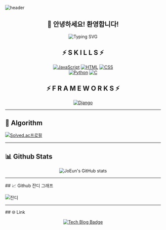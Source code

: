 ![header](https://capsule-render.vercel.app/api?type=waving&color=gradient&height=300&section=header&text=👶애기프로그래머👶&fontSize=50)

<div align="center">

## 👋 안녕하세요! 환영합니다!

![Typing SVG](https://readme-typing-svg.herokuapp.com?font=Roboto&color=%23FF5733&lines=부족한+실력이지만+최선을+다하겠습니다.)


## ⚡ S K I L L S ⚡

[![JavaScript](https://img.shields.io/badge/JavaScript-F7DF1E?style=for-the-badge&logo=JavaScript&logoColor=black)](https://github.com/whdms2008/gratitude_diary) 
[![HTML](https://img.shields.io/badge/HTML-E34F26?style=for-the-badge&logo=Html5&logoColor=white)](https://github.com/whdms2008/gratitude_diary)
[![CSS](https://img.shields.io/badge/CSS-1572B6?style=for-the-badge&logo=CSS3&logoColor=white)](https://github.com/whdms2008/gratitude_diary)</br>
[![Python](https://img.shields.io/badge/Python-3776AB?style=for-the-badge&logo=Python&logoColor=white)](https://github.com/whdms2008/gratitude_diary)
[![C](https://img.shields.io/badge/C-00599C?style=for-the-badge&logo=C&logoColor=white)](https://github.com/whdms2008/gratitude_diary)

## ⚡ F R A M E W O R K S ⚡

[![Django](https://img.shields.io/badge/Django-092E20?style=for-the-badge&logo=Django&logoColor=white)](https://github.com/whdms2008/gratitude_diary)

</div>

<hr/>

## 🌟 Algorithm

[![Solved.ac프로필](http://mazassumnida.wtf/api/v2/generate_badge?boj=whdms1107)](https://solved.ac/whdms1107)

<hr/>

## 📊 Github Stats

<div align="center">

![JoEun's GitHub stats](https://github-readme-stats.vercel.app/api?username=whdms2008&show_icons=true&theme=radical)

</div>

<hr/>
## 📈 Github 잔디 그래프

![잔디](https://github-readme-activity-graph.cyclic.app/graph?username=whdms2008&theme=react-dark&hide_border=true&area=true)

<hr/>
## 🌐 Link

<div align="center">

[![Tech Blog Badge](http://img.shields.io/badge/-Tistory-orange?style=flat-square&logo=tistory&link=https://whdms1107.tistory.com/)](https://whdms1107.tistory.com/)

</div>
